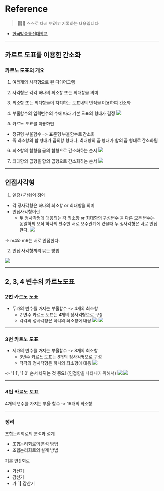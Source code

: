 # Reference
> 🙇🏻‍♂️ 스스로 다시 보려고 기록하는 내용입니다

- [한국방송통신대학교](https://www.knou.ac.kr/knou/index.do?epTicket=ST-916435-Gtok0rF7k3emwse1uu6koP06Mqt6Qcxwlau-13)

---

## 카르토 도표를 이용한 간소화

### 카르노 도표의 개요

1. 여러개의 사각형으로 된 다이어그램
2. 사각형은 각각 하나의 최소항 또는 최대항을 의미
3. 최소항 또는 최대항들이 차지하는 도표내의 면적을 이용하여 간소화
4. 부울함수의 입력변수의 수에 따라 기본 도표의 형태가 결정
![](https://velog.velcdn.com/images/urtimeislimited/post/065350bc-d612-469a-87de-e93b57ff9e14/image.png)

5. 카르노 도표를 이용하면
- 정규형 부울함수 => 표준형 부울함수로 간소화
- 즉 최소항의 합 형태가 곱의항 형태나, 최대항의 곱 형태가 합의 곱 형태로 간소화됨
6. 최소항의 합형을 곱의 합형으로 간소화하는 순서
![](https://velog.velcdn.com/images/urtimeislimited/post/f7f91d12-6084-422e-9c92-0441289fbbd6/image.png)

7. 최대항의 곱형을 합의 곱형으로 간소화하는 순서
![](https://velog.velcdn.com/images/urtimeislimited/post/71df2a6c-103c-42b8-958e-bbaa1bfdb434/image.png)

---

## 인접사각형

1. 인접사각형의 정의

- 각 정사각형은 하나의 최소항 or 최대항을 의미
- 인접사각형이란
	- 두 정사각형에 대응되는 각 최소항 or 최대항의 구성변수 등 다른 모든 변수는 동일하되 오직 하나의 변수만 서로 보수관계에 있을때 두 정사각형은 서로 인접한다.
![](https://velog.velcdn.com/images/urtimeislimited/post/cb099bae-62f5-402a-a13c-ce18e5c54412/image.png)

-> m4와 m6는 서로 인접한다.


2. 인접 사각형끼리 묶는 방법

![](https://velog.velcdn.com/images/urtimeislimited/post/bfbfe2b4-baec-440c-9718-fa146035f92b/image.png)

---

## 2, 3, 4 변수의 카르노도표

### 2번 카르노 도표

- 두개의 변수를 가지는 부울함수 -> 4개의 최소항
	- 2 변수 카르노 도표는 4개의 정사각형으로 구성
	- 각각의 정사각형은 하나의 최소항에 대응
![](https://velog.velcdn.com/images/urtimeislimited/post/9645c991-7d48-4b0a-80ec-61d072eca660/image.png)
![](https://velog.velcdn.com/images/urtimeislimited/post/e44df6c6-63bd-4aba-8e8a-3f5ed942c03b/image.png)


---

### 3번 카르노 도표

- 세개의 변수를 가지는 부울함수 -> 8개의 최소항
	- 3변수 카르노 도표는 8개의 정사각형으로 구성
	- 각각의 정사각형은 하나의 최소항에 대응
![](https://velog.velcdn.com/images/urtimeislimited/post/dd57159d-0c04-4a37-83d0-5acf24287fe8/image.png)

-> '1 1', '1 0' 순서 바뀌는 것 중요! (인접항을 나타내기 위해서)
![](https://velog.velcdn.com/images/urtimeislimited/post/d494ef8c-e458-48c9-ae00-0c3a11e0999f/image.png)
![](https://velog.velcdn.com/images/urtimeislimited/post/a2798aca-e6a0-4487-a7fe-bb89e0bfaeab/image.png)


---

### 4번 카르노 도표

4개의 변수를 가지는 부울 함수 -> 16개의 최소항


---

### 정리

조합논리회로의 분석과 설계

- 조합논리회로의 분석 방법
- 조합논리회로의 설계 방법

기본 연산회로
- 가산기
- 감산기
- 가 ` 감산기